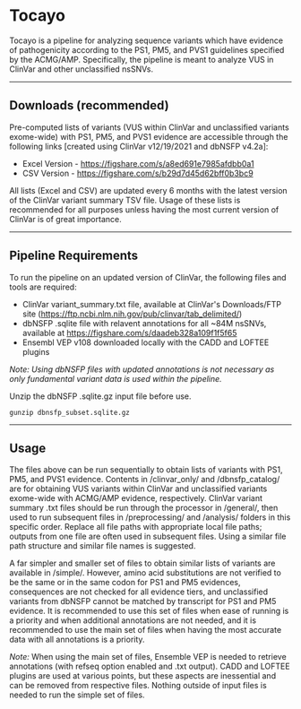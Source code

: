 # Tocayo

Tocayo is a pipeline for analyzing sequence variants which have evidence of pathogenicity according to the PS1, PM5, and PVS1 guidelines specified by the ACMG/AMP. Specifically, the pipeline is meant to analyze VUS in ClinVar and other unclassified nsSNVs.

---
## Downloads (recommended)

Pre-computed lists of variants (VUS within ClinVar and unclassified variants exome-wide) with PS1, PM5, and PVS1 evidence are accessible through the following links [created using ClinVar v12/19/2021 and dbNSFP v4.2a]:
* Excel Version - https://figshare.com/s/a8ed691e7985afdbb0a1
* CSV Version - https://figshare.com/s/b29d7d45d62bff0b3bc9

All lists (Excel and CSV) are updated every 6 months with the latest version of the ClinVar variant summary TSV file. Usage of these lists is recommended for all purposes unless having the most current version of ClinVar is of great importance. 

---
## Pipeline Requirements
To run the pipeline on an updated version of ClinVar, the following files and tools are required:
* ClinVar variant_summary.txt file, available at ClinVar's Downloads/FTP site (https://ftp.ncbi.nlm.nih.gov/pub/clinvar/tab_delimited/)
* dbNSFP .sqlite file with relavent annotations for all ~84M nsSNVs, available at https://figshare.com/s/daadeb328a109f1f5f65
* Ensembl VEP v108 downloaded locally with the CADD and LOFTEE plugins

_Note:_
_Using dbNSFP files with updated annotations is not necessary as only fundamental variant data is used within the pipeline._


Unzip the dbNSFP .sqlite.gz input file before use.

```
gunzip dbnsfp_subset.sqlite.gz
```

---
## Usage

The files above can be run sequentially to obtain lists of variants with PS1, PM5, and PVS1 evidence. Contents in /clinvar_only/ and /dbnsfp_catalog/ are for obtaining VUS variants within ClinVar and unclassified variants exome-wide with ACMG/AMP evidence, respectively. ClinVar variant summary .txt files should be run through the processor in /general/, then used to run subsequent files in /preprocessing/ and /analysis/ folders in this specific order. Replace all file paths with appropriate local file paths; outputs from one file are often used in subsequent files. Using a similar file path structure and similar file names is suggested.

A far simpler and smaller set of files to obtain similar lists of variants are available in /simple/. However, amino acid substitutions are not verified to be the same or in the same codon for PS1 and PM5 evidences, consequences are not checked for all evidence tiers, and unclassified variants from dbNSFP cannot be matched by transcript for PS1 and PM5 evidence. It is recommended to use this set of files when ease of running is a priority and when additional annotations are not needed, and it is recommended to use the main set of files when having the most accurate data with all annotations is a priority.

_Note:_ When using the main set of files, Ensemble VEP is needed to retrieve annotations (with refseq option enabled and .txt output). CADD and LOFTEE plugins are used at various points, but these aspects are inessential and can be removed from respective files. Nothing outside of input files is needed to run the simple set of files.
